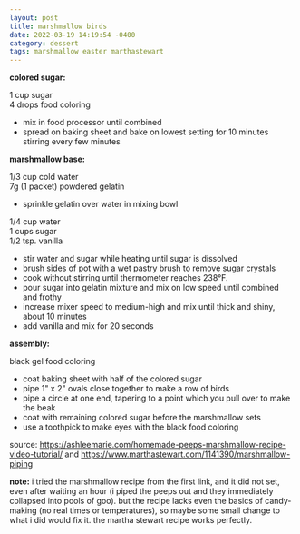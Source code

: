 ```yaml
---
layout: post
title: marshmallow birds
date: 2022-03-19 14:19:54 -0400
category: dessert
tags: marshmallow easter marthastewart
---
```


**colored sugar:**

1 cup sugar  
4 drops food coloring  
* mix in food processor until combined
* spread on baking sheet and bake on lowest setting for 10 minutes stirring
  every few minutes

**marshmallow base:**

1/3 cup cold water  
7g (1 packet) powdered gelatin  
* sprinkle gelatin over water in mixing bowl

1/4 cup water  
1 cups sugar  
1/2 tsp. vanilla  
* stir water and sugar while heating until sugar is dissolved
* brush sides of pot with a wet pastry brush to remove sugar crystals
* cook without stirring until thermometer reaches 238°F.
* pour sugar into gelatin mixture and mix on low speed until combined and frothy
* increase mixer speed to medium-high and mix until thick and shiny, about 10 minutes
* add vanilla and mix for 20 seconds

**assembly:**

black gel food coloring  

* coat baking sheet with half of the colored sugar
* pipe 1" x 2" ovals close together to make a row of birds
* pipe a circle at one end, tapering to a point which you pull over to make the
  beak
* coat with remaining colored sugar before the marshmallow sets
* use a toothpick to make eyes with the black food coloring

source: <https://ashleemarie.com/homemade-peeps-marshmallow-recipe-video-tutorial/>
and <https://www.marthastewart.com/1141390/marshmallow-piping>

**note:** i tried the marshmallow recipe from the first link, and it did not set,
even after waiting an hour (i piped the peeps out and they immediately collapsed
into pools of goo). but the recipe lacks even the basics of candy-making (no real
times or temperatures), so maybe some small change to what i did would fix it. the
martha stewart recipe works perfectly.
